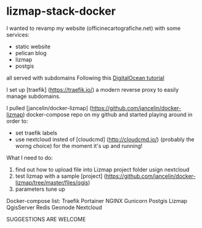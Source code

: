# lizmap-stack-docker
I wanted to revamp my website (officinecartografiche.net) with some services:
* static website
* pelican blog
* lizmap
* postgis

all served with subdomains
Following this [DigitalOcean tutorial](https://www.digitalocean.com/community/tutorials/how-to-use-traefik-as-a-reverse-proxy-for-docker-containers-on-ubuntu-18-04)

I set up [traefik] (https://traefik.io/) a modern reverse proxy to easily manage subdomains.

I pulled [jancelin/docker-lizmap] (https://github.com/jancelin/docker-lizmap) docker-compose repo on my github and started playing around in order to:
* set traefik labels
* use nextcloud insted of [cloudcmd] (http://cloudcmd.io/) (probably the worng choice)
for the moment it's up and running!

What I need to do:
1. find out how to upload file into Lizmap project folder usign nextcloud
2. test lizmap with a sample [project] (https://github.com/jancelin/docker-lizmap/tree/master/files/qgis)
3. parameters tune up

Docker-compose list:
Traefik
Portainer
NGINX
Gunicorn
Postgis
Lizmap
QgisServer
Redis
Geonode
Nextcloud

SUGGESTIONS ARE WELCOME

